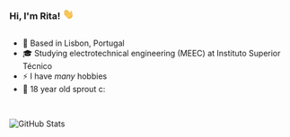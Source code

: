 ### Hi, I'm Rita! <img src="https://github.com/SparklingRita/SparklingRita/blob/master/wave.gif" width="20"></img>

##

- 📍 Based in Lisbon, Portugal
- 🎓 Studying electrotechnical engineering (MEEC) at Instituto Superior Técnico
- ⚡ I have _many_ hobbies
- 🌱 18 year old sprout c:

<br />

![GitHub Stats](https://github-readme-stats.vercel.app/api/top-langs/?username=SparklingRita&theme=dark&hide_border=true&bg_color=0d1117)
